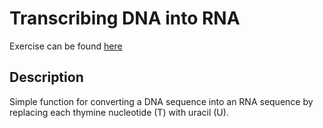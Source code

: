 # Transcribing DNA into RNA 

Exercise can be found [here]

[here]: https://rosalind.info/problems/rna/

## Description
Simple function for converting a DNA sequence into an RNA sequence by replacing each thymine nucleotide (T) with uracil (U).  
